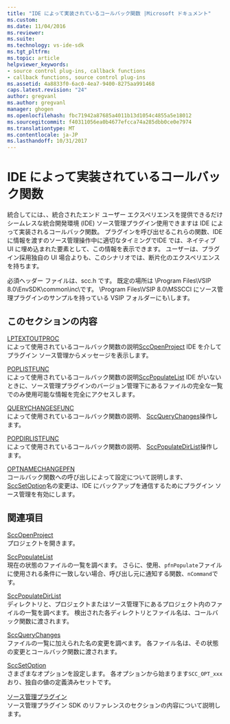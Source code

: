 ```yaml
---
title: "IDE によって実装されているコールバック関数 |Microsoft ドキュメント"
ms.custom: 
ms.date: 11/04/2016
ms.reviewer: 
ms.suite: 
ms.technology: vs-ide-sdk
ms.tgt_pltfrm: 
ms.topic: article
helpviewer_keywords:
- source control plug-ins, callback functions
- callback functions, source control plug-ins
ms.assetid: 4a8833f0-6ac0-4ea7-9400-8275aa991468
caps.latest.revision: "24"
author: gregvanl
ms.author: gregvanl
manager: ghogen
ms.openlocfilehash: fbc71942a87685a4011b13d1054c4855a5e18012
ms.sourcegitcommit: f40311056ea0b4677efcca74a285dbb0ce0e7974
ms.translationtype: MT
ms.contentlocale: ja-JP
ms.lasthandoff: 10/31/2017
---
```

# <a name="callback-functions-implemented-by-the-ide"></a>IDE によって実装されているコールバック関数
統合してには、、統合されたエンド ユーザー エクスペリエンスを提供できるだけシームレスな統合開発環境 (IDE) ソース管理プラグイン使用できますは IDE によって実装されるコールバック関数。 プラグインを呼び出せるこれらの関数、IDE に情報を渡すのソース管理操作中に適切なタイミングでIDE では、ネイティブ UI に埋め込まれた要素として、この情報を表示できます。 ユーザーは、プラグイン採用独自の UI 場合よりも、このシナリオでは、断片化のエクスペリエンスを持ちます。  
  
 必須ヘッダー ファイルは、scc.h です。 既定の場所は \Program Files\VSIP 8.0\EnvSDK\common\inc\\です。 \Program Files\VSIP 8.0\MSSCCI にソース管理プラグインのサンプルを持っている VSIP フォルダーにも\\します。  
  
## <a name="in-this-section"></a>このセクションの内容  
 [LPTEXTOUTPROC](../extensibility/lptextoutproc.md)  
 によって使用されているコールバック関数の説明[SccOpenProject](../extensibility/sccopenproject-function.md) IDE を介してプラグイン ソース管理からメッセージを表示します。  
  
 [POPLISTFUNC](../extensibility/poplistfunc.md)  
 によって使用されているコールバック関数の説明[SccPopulateList](../extensibility/sccpopulatelist-function.md) IDE がいないときに、ソース管理プラグインのバージョン管理下にあるファイルの完全な一覧でのみ使用可能な情報を完全にアクセスします。  
  
 [QUERYCHANGESFUNC](../extensibility/querychangesfunc.md)  
 によって使用されているコールバック関数の説明、 [SccQueryChanges](../extensibility/sccquerychanges-function.md)操作します。  
  
 [POPDIRLISTFUNC](../extensibility/popdirlistfunc.md)  
 によって使用されているコールバック関数の説明、 [SccPopulateDirList](../extensibility/sccpopulatedirlist-function.md)操作します。  
  
 [OPTNAMECHANGEPFN](../extensibility/optnamechangepfn.md)  
 コールバック関数への呼び出しによって設定について説明します、 [SccSetOption](../extensibility/sccsetoption-function.md)名の変更は、IDE にバックアップを通信するためにプラグイン ソース管理を有効にします。  
  
## <a name="related-sections"></a>関連項目  
 [SccOpenProject](../extensibility/sccopenproject-function.md)  
 プロジェクトを開きます。  
  
 [SccPopulateList](../extensibility/sccpopulatelist-function.md)  
 現在の状態のファイルの一覧を調べます。 さらに、使用、`pfnPopulate`ファイルに使用される条件に一致しない場合、呼び出し元に通知する関数、`nCommand`です。  
  
 [SccPopulateDirList](../extensibility/sccpopulatedirlist-function.md)  
 ディレクトリと、プロジェクトまたはソース管理下にあるプロジェクト内のファイルの一覧を調べます。 検出された各ディレクトリとファイル名は、コールバック関数に渡されます。  
  
 [SccQueryChanges](../extensibility/sccquerychanges-function.md)  
 ファイルの一覧に加えられた名の変更を調べます。 各ファイル名は、その状態の変更とコールバック関数に渡されます。  
  
 [SccSetOption](../extensibility/sccsetoption-function.md)  
 さまざまなオプションを設定します。 各オプションから始まります`SCC_OPT_xxx`おり、独自の値の定義済みセットです。  
  
 [ソース管理プラグイン](../extensibility/source-control-plug-ins.md)  
 ソース管理プラグイン SDK のリファレンスのセクションの内容について説明します。